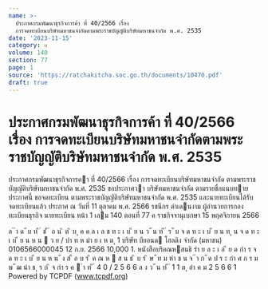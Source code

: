 ```yaml
---
name: >-
  ประกาศกรมพัฒนาธุรกิจการค้า ที่ 40/2566 เรื่อง
  การจดทะเบียนบริษัทมหาชนจำกัดตามพระราชบัญญัติบริษัทมหาชนจำกัด พ.ศ. 2535
date: '2023-11-15'
category: ค
volume: 140
section: 77
page: 1
source: 'https://ratchakitcha.soc.go.th/documents/10470.pdf'
draft: true
---
```


# ประกาศกรมพัฒนาธุรกิจการค้า ที่ 40/2566 เรื่อง การจดทะเบียนบริษัทมหาชนจำกัดตามพระราชบัญญัติบริษัทมหาชนจำกัด พ.ศ. 2535

ประกาศกรมพัฒนาธุรกิจการคา ที่ 40/2566 เรื่อง การจดทะเบียนบริษัทมหาชนจํากัด ตามพระราชบัญญัติบริษัทมหาชนจํากัด พ.ศ. 2535 ขอประกาศวา บริษัทมหาชนจํากัด ตามรายชื่อแนบทายประกาศนี้ ขอจดทะเบียน ตามพระราชบัญญัติบริษัทมหาชนจํากัด พ.ศ. 2535 และนายทะเบียนได้รับจดทะเบียนแล้ว ประกาศ ณ วันที่ 11 ตุลาคม พ.ศ. 2566 รชนีกร ดําเดนงาม ผู้อํานวยการกองทะเบียนธุรกิจ นายทะเบียน หน้า 1 เลม 140 ตอนที่ 77 ค ราชกิจจานุเบกษา 15 พฤศจิกายน 2566

ล ํ ำ ด ั บ ท ี ่ ช ื ่ อ น ิ ต ิ บ ุ ค ค ล เ ล ข ท ะ เ บ ี ย น ว ั น ท ี ่ ร ั บ จ ด ท ะ เ บ ี ย น ท ุ น จ ด ท ะ เ บ ี ย น ห น  ว ย / บำ ท ห มำ ย เ ห ต ุ 1 บริษัท บียอนด โฮลดิง จํากัด (มหาชน) 0106566000045 12 ก.ย. 2566 10,000 1. หนังสือบริคณหสนธิ รำ ย ล ะ เ อ ี ย ด กำ ร จ ด ท ะ เ บ ี ย น ห น ั ง ส ื อ บ ร ิ ค ณ ห  ส น ธ ิ บ ร ิ ษ ั ท ม หำ ช น จ ํ ำ ก ั ด ป ร ะ กำ ศ ก ร ม พ ั ฒ นำ ธ ุ ร ก ิ จ กำ ร ค  ำ ท ี ่ 4 0 / 2 5 6 6 ล ง ว ั น ท ี ่ 1 1 ต ุ ลำ ค ม 2 5 6 6 1 Powered by TCPDF (www.tcpdf.org)

